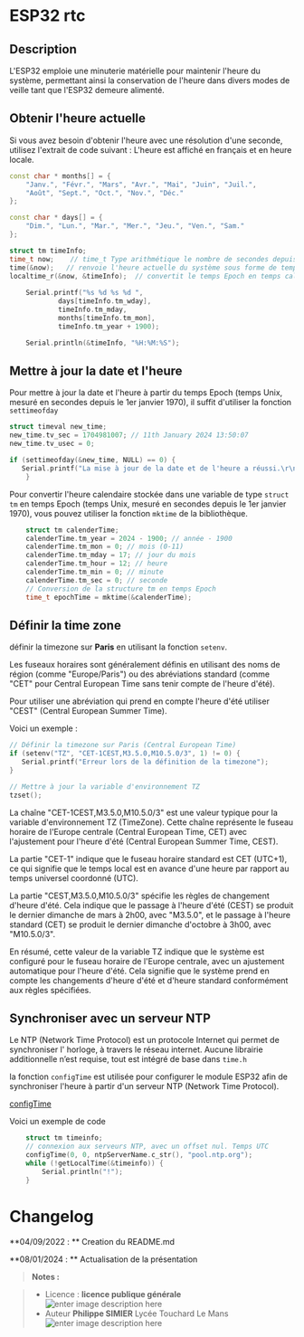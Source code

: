 ﻿# ESP32 rtc 

## Description

L'ESP32 emploie une minuterie matérielle pour maintenir l'heure du système, permettant ainsi la conservation de l'heure dans divers modes de veille tant que l'ESP32 demeure alimenté.

## Obtenir l'heure actuelle

Si vous avez besoin d'obtenir l'heure avec une résolution d'une seconde, utilisez l'extrait de code suivant : L'heure est affiché en français et en heure locale.

```cpp
const char * months[] = {
    "Janv.", "Févr.", "Mars", "Avr.", "Mai", "Juin", "Juil.",
    "Août", "Sept.", "Oct.", "Nov.", "Déc."
};

const char * days[] = {
    "Dim.", "Lun.", "Mar.", "Mer.", "Jeu.", "Ven.", "Sam."
};

struct tm timeInfo;
time_t now;    // time_t Type arithmétique le nombre de secondes depuis 00h00, le 1er janvier 1970 UTC
time(&now);   // renvoie l'heure actuelle du système sous forme de temps Epoch
localtime_r(&now, &timeInfo);  // convertit le temps Epoch en temps calendaire exprimée en heure locale
    
    Serial.printf("%s %d %s %d ",
            days[timeInfo.tm_wday],
            timeInfo.tm_mday,
            months[timeInfo.tm_mon],
            timeInfo.tm_year + 1900);

    Serial.println(&timeInfo, "%H:%M:%S");
```
## Mettre à jour la date et  l'heure

Pour mettre à jour la date et l'heure à partir du temps Epoch (temps Unix, mesuré en secondes depuis le 1er janvier 1970), il suffit d'utiliser la fonction `settimeofday`
```cpp
struct timeval new_time;
new_time.tv_sec = 1704981007; // 11th January 2024 13:50:07
new_time.tv_usec = 0;

if (settimeofday(&new_time, NULL) == 0) {
   Serial.printf("La mise à jour de la date et de l'heure a réussi.\r\n");
    } 

```
Pour convertir l'heure calendaire stockée dans une variable de type `struct tm` en temps Epoch (temps Unix, mesuré en secondes depuis le 1er janvier 1970), vous pouvez utiliser la fonction `mktime` de la bibliothèque.

```cpp
	struct tm calenderTime; 
	calenderTime.tm_year = 2024 - 1900; // année - 1900 
	calenderTime.tm_mon = 0; // mois (0-11) 
	calenderTime.tm_mday = 17; // jour du mois 
	calenderTime.tm_hour = 12; // heure 
	calenderTime.tm_min = 0; // minute 
	calenderTime.tm_sec = 0; // seconde  
	// Conversion de la structure tm en temps Epoch  
	time_t epochTime = mktime(&calenderTime);
```

## Définir la time zone

définir la timezone sur **Paris** en utilisant la fonction `setenv`.

Les fuseaux horaires sont généralement définis en utilisant des noms de région (comme "Europe/Paris") ou des abréviations standard (comme "CET" pour Central European Time sans tenir compte de l'heure d'été). 

Pour utiliser une abréviation qui prend en compte l'heure d'été utiliser "CEST" (Central European Summer Time).

Voici un exemple :
```cpp
// Définir la timezone sur Paris (Central European Time)
if (setenv("TZ", "CET-1CEST,M3.5.0,M10.5.0/3", 1) != 0) {
   Serial.printf("Erreur lors de la définition de la timezone");    
}

// Mettre à jour la variable d'environnement TZ
tzset();
```
La chaîne "CET-1CEST,M3.5.0,M10.5.0/3" est une valeur typique pour la variable d'environnement TZ (TimeZone). Cette chaîne représente le fuseau horaire de l'Europe centrale (Central European Time, CET) avec l'ajustement pour l'heure d'été (Central European Summer Time, CEST).

La partie "CET-1" indique que le fuseau horaire standard est CET (UTC+1), ce qui signifie que le temps local est en avance d'une heure par rapport au temps universel coordonné (UTC).

La partie "CEST,M3.5.0,M10.5.0/3" spécifie les règles de changement d'heure d'été. Cela indique que le passage à l'heure d'été (CEST) se produit le dernier dimanche de mars à 2h00, avec "M3.5.0", et le passage à l'heure standard (CET) se produit le dernier dimanche d'octobre à 3h00, avec "M10.5.0/3".

En résumé, cette valeur de la variable TZ indique que le système est configuré pour le fuseau horaire de l'Europe centrale, avec un ajustement automatique pour l'heure d'été. Cela signifie que le système prend en compte les changements d'heure d'été et d'heure standard conformément aux règles spécifiées.

## Synchroniser avec un serveur NTP

Le NTP (Network Time Protocol) est un protocole Internet qui permet de synchroniser l' horloge, à travers le réseau internet.
Aucune librairie additionnelle n’est requise, tout est intégré de base dans `time.h` 

la fonction `configTime` est utilisée pour configurer le module ESP32 afin de synchroniser l'heure à partir d'un serveur NTP (Network Time Protocol).

[configTime](https://github.com/espressif/arduino-esp32/blob/master/cores/esp32/esp32-hal-time.c#L48)

Voici un exemple de code
```cpp
	struct tm timeinfo;
    // connexion aux serveurs NTP, avec un offset nul. Temps UTC   
    configTime(0, 0, ntpServerName.c_str(), "pool.ntp.org");      
    while (!getLocalTime(&timeinfo)) {
        Serial.println("!");
    }
```

# Changelog

**04/09/2022 : ** Creation du README.md 

**08/01/2024 : ** Actualisation de la présentation

> **Notes :**


> - Licence : **licence publique générale** ![enter image description here](https://img.shields.io/badge/licence-GPL-green.svg)
> - Auteur **Philippe SIMIER** Lycée Touchard Le Mans
>  ![enter image description here](https://img.shields.io/badge/built-passing-green.svg)

<!-- TOOLBOX 

Génération des badges : https://shields.io/
Génération de ce fichier : https://stackedit.io/editor#


